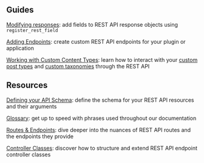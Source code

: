 ## Guides
[Modifying responses](https://developer.wordpress.org/rest-api/extending-the-rest-api/modifying-responses/): add fields to REST API response objects using `register_rest_field`

[Adding Endpoints](https://developer.wordpress.org/rest-api/extending-the-rest-api/adding-custom-endpoints/): create custom REST API endpoints for your plugin or application

[Working with Custom Content Types](https://developer.wordpress.org/rest-api/extending-the-rest-api/adding-rest-api-support-for-custom-content-types/): learn how to interact with your [custom post types](https://developer.wordpress.org/plugins/post-types/) and [custom taxonomies](https://developer.wordpress.org/plugins/post-types/) through the REST API


## Resources
[Defining your API Schema](https://developer.wordpress.org/rest-api/extending-the-rest-api/schema/): define the schema for your REST API resources and their arguments

[Glossary](https://developer.wordpress.org/rest-api/extending-the-rest-api/glossary/): get up to speed with phrases used throughout our documentation

[Routes & Endpoints](https://developer.wordpress.org/rest-api/extending-the-rest-api/routes-and-endpoints/): dive deeper into the nuances of REST API routes and the endpoints they provide

[Controller Classes](https://developer.wordpress.org/rest-api/extending-the-rest-api/controller-classes/): discover how to structure and extend REST API endpoint controller classes
